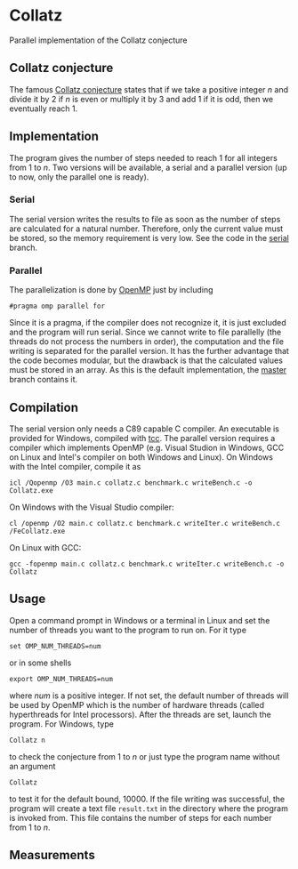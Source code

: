 # Collatz
Parallel implementation of the Collatz conjecture

## Collatz conjecture
The famous [Collatz conjecture](https://en.wikipedia.org/wiki/Collatz_conjecture) states that if we take a positive integer *n* and divide it by 2 if *n* is even or multiply it by 3 and add 1 if it is odd, then we eventually reach 1.

## Implementation
The program gives the number of steps needed to reach 1 for all integers from 1 to *n*. Two versions will be available, a serial and a parallel version (up to now, only the parallel one is ready).

### Serial
The serial version writes the results to file as soon as the number of steps are calculated for a natural number. Therefore, only the current value must be stored, so the memory requirement is very low. See the code in the [serial](https://github.com/CsatiZoltan/Collatz/tree/serial) branch.

### Parallel
The parallelization is done by [OpenMP](www.openmp.org) just by including

    #pragma omp parallel for

Since it is a pragma, if the compiler does not recognize it, it is just excluded and the program will run serial.
Since we cannot write to file parallelly (the threads do not process the numbers in order), the computation and the file writing is separated for the parallel version. It has the further advantage that the code becomes modular, but the drawback is that the calculated values must be stored in an array. As this is the default implementation, the [master](https://github.com/CsatiZoltan/Collatz/tree/master) branch contains it.

## Compilation
The serial version only needs a C89 capable C compiler. An executable is provided for Windows, compiled with [tcc](http://bellard.org/tcc/). The parallel version requires a compiler which implements OpenMP (e.g. Visual Studion in Windows, GCC on Linux and Intel's compiler on both Windows and Linux). On Windows with the Intel compiler, compile it as

    icl /Qopenmp /O3 main.c collatz.c benchmark.c writeBench.c -o Collatz.exe
    
On Windows with the Visual Studio compiler:

    cl /openmp /O2 main.c collatz.c benchmark.c writeIter.c writeBench.c /FeCollatz.exe

On Linux with GCC:

    gcc -fopenmp main.c collatz.c benchmark.c writeIter.c writeBench.c -o Collatz

## Usage
Open a command prompt in Windows or a terminal in Linux and set the number of threads you want to the program to run on. For it type

    set OMP_NUM_THREADS=num
    
or in some shells

    export OMP_NUM_THREADS=num
    
where *num* is a positive integer. If not set, the default number of threads will be used by OpenMP which is the number of hardware threads (called hyperthreads for Intel processors). After the threads are set, launch the program. For Windows, type

    Collatz n

to check the conjecture from 1 to *n* or just type the program name without an argument

    Collatz
   
to test it for the default bound, 10000. If the file writing was successful, the program will create a text file `result.txt` in the directory where the program is invoked from. This file contains the number of steps for each number from 1 to *n*.

## Measurements

